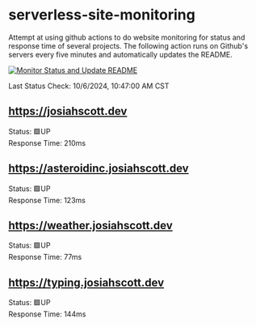 # serverless-site-monitoring
Attempt at using github actions to do website monitoring for status and response time of several projects. The following action runs on Github's servers every five minutes and automatically updates the README.  

[![Monitor Status and Update README](https://github.com/JosiahSco/serverless-site-monitoring/actions/workflows/monitor.yaml/badge.svg)](https://github.com/JosiahSco/serverless-site-monitoring/actions/workflows/monitor.yaml)

Last Status Check: 10/6/2024, 10:47:00 AM CST

## https://josiahscott.dev
Status: 🟩UP  
Response Time: 210ms

## https://asteroidinc.josiahscott.dev
Status: 🟩UP  
Response Time: 123ms

## https://weather.josiahscott.dev
Status: 🟩UP  
Response Time: 77ms

## https://typing.josiahscott.dev
Status: 🟩UP  
Response Time: 144ms

